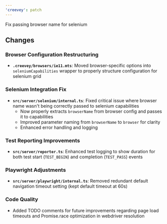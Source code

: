 ```yaml
---
'creevey': patch
---
```


Fix passing browser name for selenium

## Changes

### Browser Configuration Restructuring

- **`.creevey/browsers/ie11.mts`**: Moved browser-specific options into `seleniumCapabilities` wrapper to properly structure configuration for selenium grid

### Selenium Integration Fix

- **`src/server/selenium/internal.ts`**: Fixed critical issue where browser name wasn't being correctly passed to selenium capabilities
  - Now properly extracts `browserName` from browser config and passes it to capabilities
  - Improved parameter naming from `browserName` to `browser` for clarity
  - Enhanced error handling and logging

### Test Reporting Improvements

- **`src/server/reporter.ts`**: Enhanced test logging to show duration for both test start (`TEST_BEGIN`) and completion (`TEST_PASS`) events

### Playwright Adjustments

- **`src/server/playwright/internal.ts`**: Removed redundant default navigation timeout setting (kept default timeout at 60s)

### Code Quality

- Added TODO comments for future improvements regarding page load timeouts and Promise.race optimization in webdriver resolution
